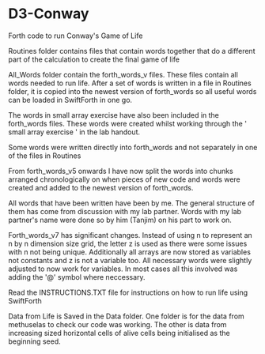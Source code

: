 # D3-Conway
Forth code to run Conway's Game of Life

Routines folder contains files that contain words together that do a different part of the calculation to create the final game of life

All_Words folder contain the forth_words_v files. These files contain all words needed to run life. After a set of words is written in a file in Routines folder,
it is copied into the newest version of forth_words so all useful words can be loaded in SwiftForth in one go.

The words in small array exercise have also been included in the forth_words files. These words were created whilst working through the ' small array exercise ' in the lab handout.

Some words were written directly into forth_words and not separately in one of the files in Routines 

From forth_words_v5 onwards I have now split the words into chunks arranged chronologically on when pieces of new code and words were created and added to the newest version of forth_words.

All words that have been written have been by me. The general structure of them has come from discussion with my lab partner. Words with my lab partner's name were done so by him (Tanjim) on his part to work on.

Forth_words_v7 has significant changes. Instead of using n to represent an n by n dimension size grid, the letter z is used as there were some issues with n not being unique. Additionally all arrays are now stored as variables not constants and z is not a variable too. All necessary words were slightly adjusted to now work for variables. In most cases all this involved was adding the '@' symbol where neccessary. 

Read the INSTRUCTIONS.TXT file for instructions on how to run life using SwiftForth

Data from Life is Saved in the Data folder. One folder is for the data from methuselas to check our code was working. The other is data from increasing sized 
horizontal cells of alive cells being initialised as the beginning seed. 
